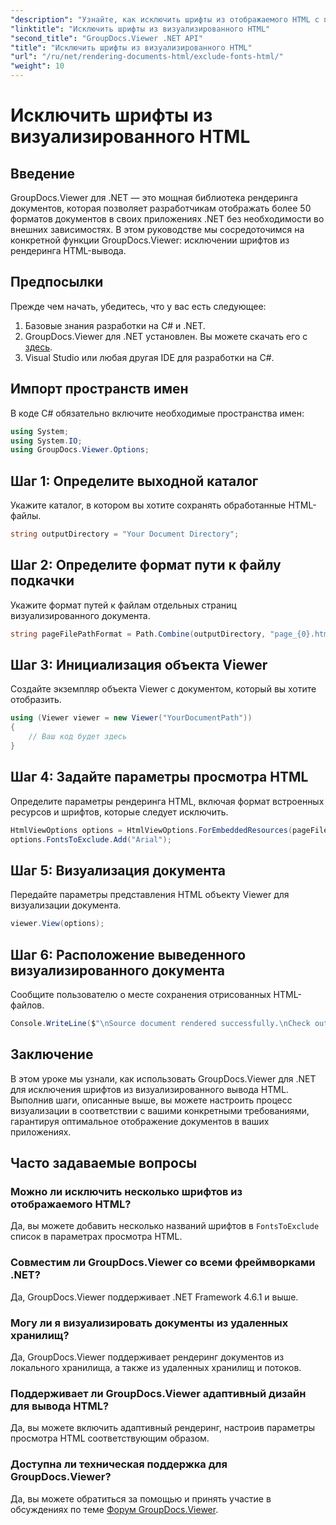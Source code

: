 ```yaml
---
"description": "Узнайте, как исключить шрифты из отображаемого HTML с помощью GroupDocs.Viewer для .NET. Следуйте этому пошаговому руководству для бесперебойного отображения документа."
"linktitle": "Исключить шрифты из визуализированного HTML"
"second_title": "GroupDocs.Viewer .NET API"
"title": "Исключить шрифты из визуализированного HTML"
"url": "/ru/net/rendering-documents-html/exclude-fonts-html/"
"weight": 10
---
```


# Исключить шрифты из визуализированного HTML

## Введение
GroupDocs.Viewer для .NET — это мощная библиотека рендеринга документов, которая позволяет разработчикам отображать более 50 форматов документов в своих приложениях .NET без необходимости во внешних зависимостях. В этом руководстве мы сосредоточимся на конкретной функции GroupDocs.Viewer: исключении шрифтов из рендеринга HTML-вывода. 
## Предпосылки
Прежде чем начать, убедитесь, что у вас есть следующее:
1. Базовые знания разработки на C# и .NET.
2. GroupDocs.Viewer для .NET установлен. Вы можете скачать его с [здесь](https://releases.groupdocs.com/viewer/net/).
3. Visual Studio или любая другая IDE для разработки на C#.

## Импорт пространств имен
В коде C# обязательно включите необходимые пространства имен:
```csharp
using System;
using System.IO;
using GroupDocs.Viewer.Options;
```

## Шаг 1: Определите выходной каталог
Укажите каталог, в котором вы хотите сохранять обработанные HTML-файлы.
```csharp
string outputDirectory = "Your Document Directory";
```
## Шаг 2: Определите формат пути к файлу подкачки
Укажите формат путей к файлам отдельных страниц визуализированного документа.
```csharp
string pageFilePathFormat = Path.Combine(outputDirectory, "page_{0}.html");
```
## Шаг 3: Инициализация объекта Viewer
Создайте экземпляр объекта Viewer с документом, который вы хотите отобразить.
```csharp
using (Viewer viewer = new Viewer("YourDocumentPath"))
{
    // Ваш код будет здесь
}
```
## Шаг 4: Задайте параметры просмотра HTML
Определите параметры рендеринга HTML, включая формат встроенных ресурсов и шрифтов, которые следует исключить.
```csharp
HtmlViewOptions options = HtmlViewOptions.ForEmbeddedResources(pageFilePathFormat);
options.FontsToExclude.Add("Arial");
```
## Шаг 5: Визуализация документа
Передайте параметры представления HTML объекту Viewer для визуализации документа.
```csharp
viewer.View(options);
```
## Шаг 6: Расположение выведенного визуализированного документа
Сообщите пользователю о месте сохранения отрисованных HTML-файлов.
```csharp
Console.WriteLine($"\nSource document rendered successfully.\nCheck output in {outputDirectory}.");
```

## Заключение
В этом уроке мы узнали, как использовать GroupDocs.Viewer для .NET для исключения шрифтов из визуализированного вывода HTML. Выполнив шаги, описанные выше, вы можете настроить процесс визуализации в соответствии с вашими конкретными требованиями, гарантируя оптимальное отображение документов в ваших приложениях.
## Часто задаваемые вопросы
### Можно ли исключить несколько шрифтов из отображаемого HTML?
Да, вы можете добавить несколько названий шрифтов в `FontsToExclude` список в параметрах просмотра HTML.
### Совместим ли GroupDocs.Viewer со всеми фреймворками .NET?
Да, GroupDocs.Viewer поддерживает .NET Framework 4.6.1 и выше.
### Могу ли я визуализировать документы из удаленных хранилищ?
Да, GroupDocs.Viewer поддерживает рендеринг документов из локального хранилища, а также из удаленных хранилищ и потоков.
### Поддерживает ли GroupDocs.Viewer адаптивный дизайн для вывода HTML?
Да, вы можете включить адаптивный рендеринг, настроив параметры просмотра HTML соответствующим образом.
### Доступна ли техническая поддержка для GroupDocs.Viewer?
Да, вы можете обратиться за помощью и принять участие в обсуждениях по теме [Форум GroupDocs.Viewer](https://forum.groupdocs.com/c/viewer/9).